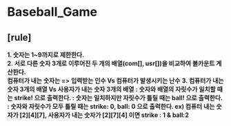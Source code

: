 # Baseball_Game
## [rule]
**1. 숫자는 1~9까지로 제한한다.**   
**2. 서로 다른 숫자 3개로 이루어진 두 개의 배열(com[], usr[])을 비교하여 볼카운트 계산한다.**   
     **컴퓨터가 내는 숫자는  => 입력받는 인수 Vs 컴퓨터가 발생시키는 난수**
**3. 컴퓨터가 내는 숫자 3개의 배열 Vs 사용자가 내는 숫자 3개의 배열**
  **: 숫자와 배열의 자릿수가 일치할 때는 strike! 으로 출력한다.
   : 숫자는 일치하지만 자릿수가 틀릴 때는 ball! 으로 출력한다.
  : 숫자와 자릿수가 모두 틀릴 때는 strike: 0, ball: 0 으로 출력한다.
  ex) 컴퓨터 내는 숫자가 [2][4][7], 사용자가 내는 숫자가 [2][7][4] 이면 strike : 1 & ball:2**
